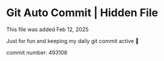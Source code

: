 # Git Auto Commit | Hidden File

This file was added Feb 12, 2025

Just for fun and keeping my daily git commit active 🤪

commit number: 493106
